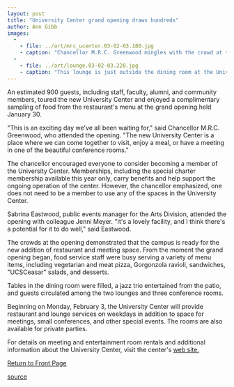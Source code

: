 ```yaml
---
layout: post
title: "University Center grand opening draws hundreds"
author: Ann Gibb
images:
  -
    - file: ../art/mrc_ucenter.03-02-03.180.jpg
    - caption: "Chancellor M.R.C. Greenwood mingles with the crowd at the grand opening. Photo: Ann Gibb"
  -
    - file: ../art/lounge.03-02-03.220.jpg
    - caption: "This lounge is just outside the dining room at the University Center. Photo: Ann Gibb"
---
```


An estimated 900 guests, including staff, faculty, alumni, and community members, toured the new University Center and enjoyed a complimentary sampling of food from the restaurant's menu at the grand opening held January 30.

"This is an exciting day we've all been waiting for," said Chancellor M.R.C. Greenwood, who attended the opening. "The new University Center is a place where we can come together to visit, enjoy a meal, or have a meeting in one of the beautiful conference rooms."  

The chancellor encouraged everyone to consider becoming a member of the University Center. Memberships, including the special charter membership available this year only, carry benefits and help support the ongoing operation of the center. However, the chancellor emphasized, one does not need to be a member to use any of the spaces in the University Center.   

Sabrina Eastwood, public events manager for the Arts Division, attended the opening with colleague Jenni Meyer. "It's a lovely facility, and I think there's a potential for it to do well," said Eastwood.   

The crowds at the opening demonstrated that the campus is ready for the new addition of restaurant and meeting space. From the moment the grand opening began, food service staff were busy serving a variety of menu items, including vegetarian and meat pizza, Gorgonzola ravioli, sandwiches, "UCSCeasar" salads, and desserts.

Tables in the dining room were filled, a jazz trio entertained from the patio, and guests circulated among the two lounges and three conference rooms.  

Beginning on Monday, February 3, the University Center will provide restaurant and lounge services on weekdays in addition to space for meetings, small conferences, and other special events. The rooms are also available for private parties.

For details on meeting and entertainment room rentals and additional information about the University Center, visit the center's [web site.][1]


[Return to Front Page][2]

[1]: http://ucenter.ucsc.edu
[2]: http://currents.ucsc.edu/

[source](http://www1.ucsc.edu/currents/02-03/02-03/center.html "Permalink to center")
